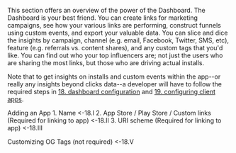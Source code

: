 <!--- Dashboard Intro -->
<!--- started -->

This section offers an overview of the power of the Dashboard. The Dashboard is your best friend. You can create links for marketing campaigns, see how your various links are performing, construct funnels using custom events, and export your valuable data. You can slice and dice the insights by campaign, channel (e.g. email, Facebook, Twitter, SMS, etc), feature (e.g. referrals vs. content shares), and any custom tags that you'd like. You can find out who your top influencers are; not just the users who are sharing the most links, but those who are driving actual installs. 

Note that to get insights on installs and custom events within the app--or really any insights beyond clicks data--a developer will have to follow the required steps in [18. dashboard configuration]() and [19. configuring client apps](). 

Adding an App
	1. Name <-18.I
	2. App Store / Play Store / Custom links (Required for linking to app) <-18.II 
	3. URI scheme (Required for linking to app) <-18.III

Customizing OG Tags (not required) <-18.V

